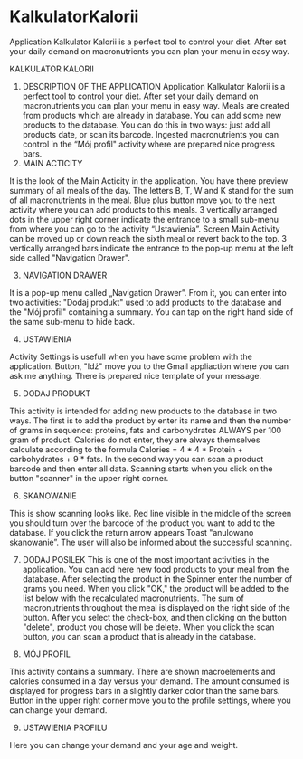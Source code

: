 # KalkulatorKalorii
Application Kalkulator Kalorii is a perfect tool to control your diet. After set your daily demand on  macronutrients you can plan your menu in easy way.
 		
KALKULATOR KALORII


1.	DESCRIPTION OF THE APPLICATION
	Application Kalkulator Kalorii is a perfect tool to control your diet. After set your daily demand on  macronutrients you can plan your menu in easy way. Meals are created from products which are already in database. You can add some new products to the database. You can do this in two ways: just add all products date, or scan its barcode.  Ingested macronutrients you can control in the “Mój profil" activity where are prepared nice progress bars.
2.	MAIN ACTICITY

It is the look of the Main Acticity in the application. You have there preview summary of all meals of the day.  The letters B, T, W and K stand for the sum of all macronutrients in the meal. Blue plus button move you to the next activity where you can add products to this meals. 3 vertically arranged dots in the upper right corner indicate the entrance to a small sub-menu from where you can go to the activity “Ustawienia”. Screen Main Activity can be moved up or down reach the sixth meal or revert back to the top. 3 vertically arranged bars indicate the entrance to the pop-up menu at the left side called "Navigation Drawer".

















3.	NAVIGATION DRAWER

It is a pop-up menu called „Navigation Drawer”. From it, you can enter into two activities: "Dodaj produkt" used to add products to the database and the "Mój profil" containing a summary. You can tap on the right hand side of the same sub-menu to hide back.













4.	USTAWIENIA

Activity Settings is usefull when you have some problem with the application. Button, "Idź" move you to the Gmail appliaction where you can ask me anything. There is prepared nice template of your message.













5.	DODAJ PRODUKT

This activity is intended for adding new products to the database in two ways. The first is to add the product by enter its name and then the number of grams in sequence: proteins, fats and carbohydrates ALWAYS per 100 gram of product. Calories do not enter, they are always themselves calculate according to the formula Calories = 4 * 4 * Protein + carbohydrates + 9 * fats. In the second way you can scan a product barcode and then enter all data. Scanning starts when you click on the button "scanner" in the upper right corner.





























6.	SKANOWANIE

This is show scanning looks like. Red line visible in the middle of the screen you should turn over the barcode of the product you want to add to the database. If you click the return arrow appears Toast "anulowano skanowanie”. The user will also be informed about the successful scanning.


































7.	DODAJ POSILEK
This is one of the most important activities in the application. You can add here new food products to your  meal from the database. After selecting the product in the Spinner enter the number of grams you need. When you click "OK," the product will be added to the list below with the recalculated macronutrients. The sum of macronutrients throughout the meal is displayed on the right side of the button. After you select the check-box, and then clicking on the button "delete", product you chose will be delete. When you click the scan button, you can scan a product that is already in the database.






























8.	MÓJ PROFIL

This activity contains a summary. There are shown macroelements and calories consumed in a day versus your demand. The amount consumed is displayed for progress bars in a slightly darker color than the same bars. Button in the upper right corner move you to the profile settings, where you can change your demand.

































9.	USTAWIENIA PROFILU

Here you can change your demand and your age and weight.

